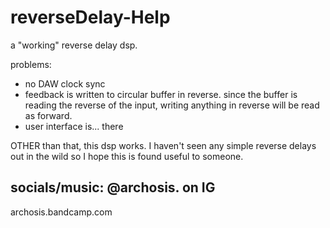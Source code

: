 # reverseDelay-Help
a "working" reverse delay dsp.

problems:
  - no DAW clock sync
  - feedback is written to circular buffer in reverse. since the buffer is reading the reverse of the input, writing anything in reverse will be read as forward.
  - user interface is... there

OTHER than that, this dsp works. I haven't seen any simple reverse delays out in the wild so I hope this is found useful to someone. 

socials/music:
@archosis. on IG
------------------
archosis.bandcamp.com
